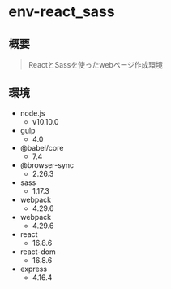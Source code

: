 # env-react_sass

## 概要
> ReactとSassを使ったwebページ作成環境
## 環境
* node.js
  * v10.10.0
* gulp
  * 4.0
* @babel/core
  * 7.4
* @browser-sync
  * 2.26.3
* sass
  * 1.17.3
* webpack
  * 4.29.6
* webpack
  * 4.29.6
* react 
  * 16.8.6
* react-dom
  * 16.8.6
* express
  * 4.16.4